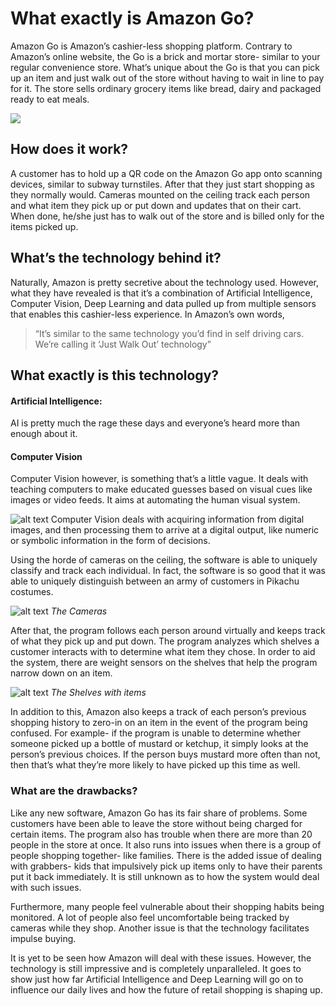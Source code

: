 # **What exactly is Amazon Go?**

Amazon Go is Amazon’s cashier-less shopping platform.
Contrary to Amazon’s online website, the Go is a brick and mortar store- similar to your regular convenience store.
What’s unique about the Go is that you can pick up an item and just walk out of the store without having to wait in line to pay for it. The store sells ordinary grocery items like bread, dairy and packaged ready to eat meals.

![](https://cdn.vox-cdn.com/thumbor/Bt-SIGm_gZkzinkwUtHNwCpmJUI=/0x0:650x370/1200x800/filters:focal(273x133:377x237)/cdn.vox-cdn.com/uploads/chorus_image/image/52140057/amazon_go.0.jpeg)

## How does it work?
A customer has to hold up a QR code on the Amazon Go app onto scanning devices, similar to subway turnstiles. After that they just start shopping as they normally would.
Cameras mounted on the ceiling track each person and what item they pick up or put down and updates that on their cart. When done, he/she just has to walk out of the store and is billed only for the items picked up.

## What’s the technology behind it?
Naturally, Amazon is pretty secretive about the technology used. However, what they have revealed is that it’s a combination of Artificial Intelligence, Computer Vision, Deep Learning and data pulled up from multiple sensors that enables this cashier-less experience.
In Amazon’s own words, 
>“It’s similar to the same technology you’d find in self driving cars. We’re calling it ‘Just Walk Out’ technology”

## What exactly is this technology?

#### Artificial Intelligence:
AI is pretty much the rage these days and everyone’s heard more than enough about it. 

#### Computer Vision
Computer Vision however, is something that’s a little vague. It deals with teaching computers to make educated guesses based on visual cues like images or video feeds. It aims at automating the human visual system.

![alt text](https://is.tuebingen.mpg.de/uploads/ckeditor/pictures/48/content_img2.png)
Computer Vision deals with acquiring information from digital images, and then processing them to arrive at a digital output, like numeric or symbolic information in the form of decisions.

Using the horde of cameras on the ceiling, the software is able to uniquely classify and track each individual. In fact, the software is so good that it was able to uniquely distinguish between an army of customers in Pikachu costumes.

![alt text](https://i.blogs.es/60cd6a/captura-de-pantalla-2018-01-22-a-las-9.07.43/1366_2000.jpg "a view of the cameras")
*The Cameras*


After that, the program follows each person around virtually and keeps track of what they pick up and put down. The program analyzes which shelves a customer interacts with to determine what item they chose. In order to aid the system, there are weight sensors on the shelves that help the program narrow down on an item.

![alt text](https://static.seattletimes.com/wp-content/uploads/2018/01/d796cf0a-fb0f-11e7-ac18-1748e9e8125a-1136x757.jpg)
*The Shelves with items*

In addition to this, Amazon also keeps a track of each person’s previous shopping history to zero-in on an item in the event of the program being confused. For example- if the program is unable to determine whether someone picked up a bottle of mustard or ketchup, it simply looks at the person’s previous choices. If the person buys mustard more often than not, then that’s what they’re more likely to have picked up this time as well.

### What are the drawbacks?
Like any new software, Amazon Go has its fair share of problems.
Some customers have been able to leave the store without being charged for certain items.
The program also has trouble when there are more than 20 people in the store at once.
It also runs into issues when there is a group of people shopping together- like families. There is the added issue of dealing with grabbers- kids that impulsively pick up items only to have their parents put it back immediately. It is still unknown as to how the system would deal with such issues.

Furthermore, many people feel vulnerable about their shopping habits being monitored. A lot of people also feel uncomfortable being tracked by cameras while they shop. Another issue is that the technology facilitates impulse buying.

It is yet to be seen how Amazon will deal with these issues. However, the technology is still impressive and is completely unparalleled. It goes to show just how far Artificial Intelligence and Deep Learning will go on to influence our daily lives and how the future of retail shopping is shaping up.